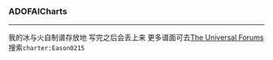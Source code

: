 ### ADOFAICharts

------------

我的冰与火自制谱存放地
写完之后会丢上来
更多谱面可去[The Universal Forums](https://tuforums.com/levels "The Universal Forums")搜索`charter:Eason0215`
